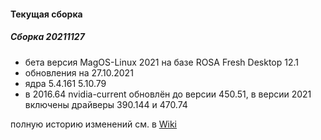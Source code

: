 #### Текущая сборка
##### Сборка 20211127

* бета версия MagOS-Linux 2021 на базе ROSA Fresh Desktop 12.1
* обновления на 27.10.2021
* ядра 5.4.161 5.10.79
* в 2016.64 nvidia-current обновлён до версии 450.51, в версии 2021 включены драйверы 390.144 и 470.74

полную историю изменений см. в [Wiki](https://github.com/magos-linux/magos-linux/wiki/История)
